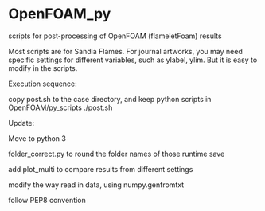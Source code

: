 # OpenFOAM_py
scripts for post-processing of OpenFOAM (flameletFoam) results

Most scripts are for Sandia Flames. For journal artworks, you may need specific settings for different variables, such as ylabel, ylim. But it is easy to modify in the scripts.

Execution sequence:

copy post.sh to the case directory, and keep python scripts in OpenFOAM/py_scripts
./post.sh

Update:

Move to python 3

folder_correct.py to round the folder names of those runtime save

add plot_multi to compare results from different settings

modify the way read in data, using numpy.genfromtxt

follow PEP8 convention
